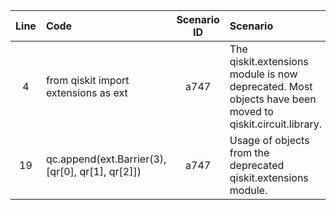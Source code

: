| Line | Code | Scenario ID | Scenario | Artifact | Refactoring |
| :--: | :--- | :---------: | :------- | :------- | :---------- |
| 4 | from qiskit import extensions as ext | a747 | The qiskit.extensions module is now deprecated. Most objects have been moved to qiskit.circuit.library. | qiskit.extensions | |
| 19 | qc.append(ext.Barrier(3), [qr[0], qr[1], qr[2]]) | a747 | Usage of objects from the deprecated qiskit.extensions module. | ext.Barrier | |